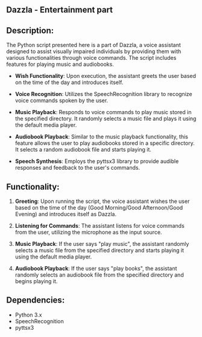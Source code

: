 ## Dazzla - Entertainment part

## Description:

The Python script presented here is a part of Dazzla, a voice assistant designed to assist visually impaired individuals by providing them with various functionalities through voice commands. The script includes features for playing music and audiobooks.

- **Wish Functionality**: Upon execution, the assistant greets the user based on the time of the day and introduces itself.
  
- **Voice Recognition**: Utilizes the SpeechRecognition library to recognize voice commands spoken by the user.

- **Music Playback**: Responds to voice commands to play music stored in the specified directory. It randomly selects a music file and plays it using the default media player.

- **Audiobook Playback**: Similar to the music playback functionality, this feature allows the user to play audiobooks stored in a specific directory. It selects a random audiobook file and starts playing it.

- **Speech Synthesis**: Employs the pyttsx3 library to provide audible responses and feedback to the user's commands.

## Functionality:

1. **Greeting**: Upon running the script, the voice assistant wishes the user based on the time of the day (Good Morning/Good Afternoon/Good Evening) and introduces itself as Dazzla.

2. **Listening for Commands**: The assistant listens for voice commands from the user, utilizing the microphone as the input source.

3. **Music Playback**: If the user says "play music", the assistant randomly selects a music file from the specified directory and starts playing it using the default media player.

4. **Audiobook Playback**: If the user says "play books", the assistant randomly selects an audiobook file from the specified directory and begins playing it.

## Dependencies:

- Python 3.x
- SpeechRecognition
- pyttsx3

